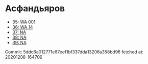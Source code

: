 # Асфандьяров
- [35: WA 001](35.md)
- [36: WA 14](36.md)
- [37: NA](37.md)
- [38: NA](38.md)
- [39: NA](39.md)

Commit: 5ddc6a012771e67eef1bf337dda13206a358bd96
 fetched at: 20201208-164709
